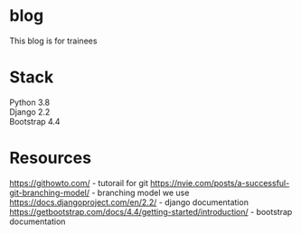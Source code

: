 # blog
This blog is for trainees

# Stack
Python 3.8  
Django 2.2  
Bootstrap 4.4  

# Resources  
https://githowto.com/ - tutorail for git
https://nvie.com/posts/a-successful-git-branching-model/ - branching model we use
https://docs.djangoproject.com/en/2.2/ - django documentation
https://getbootstrap.com/docs/4.4/getting-started/introduction/ - bootstrap documentation
